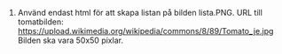 1. Använd endast html för att skapa listan på bilden lista.PNG. URL till tomatbilden: https://upload.wikimedia.org/wikipedia/commons/8/89/Tomato_je.jpg
    Bilden ska vara 50x50 pixlar. 